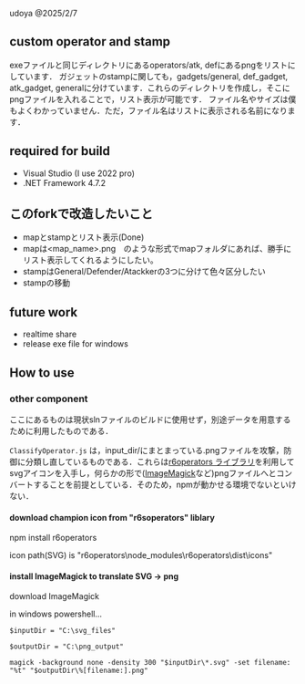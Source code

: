 udoya @2025/2/7

## custom operator and stamp
exeファイルと同じディレクトリにあるoperators/atk, defにあるpngをリストにしています．
ガジェットのstampに関しても，gadgets/general, def_gadget, atk_gadget, generalに分けています．これらのディレクトリを作成し，そこにpngファイルを入れることで，リスト表示が可能です．
ファイル名やサイズは僕もよくわかっていません．ただ，ファイル名はリストに表示される名前になります．


## required for build
- Visual Studio (I use 2022 pro)
- .NET Framework 4.7.2

## このforkで改造したいこと
- mapとstampとリスト表示(Done)
 - mapは<map_name>_<attribute>_<floor>.png　のような形式でmapフォルダにあれば、勝手にリスト表示してくれるようにしたい。
 - stampはGeneral/Defender/Atackkerの3つに分けて色々区分したい
- stampの移動


## future work
- realtime share
- release exe file for windows


## How to use

### other component
ここにあるものは現状slnファイルのビルドに使用せず，別途データを用意するために利用したものである．


`ClassifyOperator.js` は，input_dir/にまとまっている.pngファイルを攻撃，防御に分類し直しているものである．これらは[r6operators ライブラリ](https://github.com/marcopixel/r6operators)を利用してsvgアイコンを入手し，何らかの形で([ImageMagick](https://imagemagick.org/index.php)など)pngファイルへとコンバートすることを前提としている．そのため，npmが動かせる環境でないといけない．

#### download champion icon from "r6soperators" liblary

npm install r6operators

icon path(SVG) is "r6operators\node_modules\r6operators\dist\icons"

#### install ImageMagick to translate SVG -> png
download ImageMagick

in windows powershell...
```shell
$inputDir = "C:\svg_files"

$outputDir = "C:\png_output"

magick -background none -density 300 "$inputDir\*.svg" -set filename: "%t" "$outputDir\%[filename:].png"
```